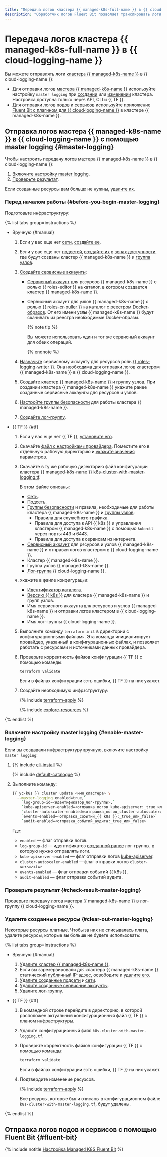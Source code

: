 ```yaml
---
title: "Передача логов кластера {{ managed-k8s-full-name }} в {{ cloud-logging-name }}"
description: "Обработчик логов Fluent Bit позволяет транслировать логи кластера {{ managed-k8s-name }} в сервис {{ cloud-logging-name }}. Для передачи логов используется модуль Fluent Bit plugin for {{ cloud-logging-full-name }}."
---
```


# Передача логов кластера {{ managed-k8s-full-name }} в {{ cloud-logging-name }}


Вы можете отправлять логи [кластера {{ managed-k8s-name }}](../../managed-kubernetes/concepts/index.md#kubernetes-cluster) в {{ cloud-logging-name }}:
* Для отправки логов [мастера {{ managed-k8s-name }}](../../managed-kubernetes/concepts/index.md#master) используйте настройку `master logging` при [создании](../../managed-kubernetes/operations/kubernetes-cluster/kubernetes-cluster-create.md) или [изменении](../../managed-kubernetes/operations/kubernetes-cluster/kubernetes-cluster-update.md) кластера. Настройка доступна только через API, CLI и {{ TF }}.
* Для отправки логов [подов](../../managed-kubernetes/concepts/index.md#pod) и [сервисов](../../managed-kubernetes/concepts/index.md#service) используйте приложение [Fluent Bit с плагином для {{ cloud-logging-name }}](/marketplace/products/yc/fluent-bit) в кластере {{ managed-k8s-name }}.

## Отправка логов мастера {{ managed-k8s-name }} в {{ cloud-logging-name }} с помощью master logging {#master-logging}

Чтобы настроить передачу логов мастера {{ managed-k8s-name }} в {{ cloud-logging-name }}:
1. [Включите настройку master logging](#enable-master-logging).
1. [Проверьте результат](#check-result-master-logging).

Если созданные ресурсы вам больше не нужны, [удалите их](#clear-out-master-logging).

### Перед началом работы {#before-you-begin-master-logging}

Подготовьте инфраструктуру:

{% list tabs group=instructions %}

- Вручную {#manual}

  1. Если у вас еще нет [сети](../../vpc/concepts/network.md#network), [создайте ее](../../vpc/operations/network-create.md).
  1. Если у вас еще нет [подсетей](../../vpc/concepts/network.md#subnet), [создайте их](../../vpc/operations/subnet-create.md) в [зонах доступности](../../overview/concepts/geo-scope.md), где будут созданы кластер {{ managed-k8s-name }} и [группа узлов](../../managed-kubernetes/concepts/index.md#node-group).
  1. [Создайте сервисные аккаунты](../../iam/operations/sa/create.md#create-sa):
     * [Сервисный аккаунт](../../iam/concepts/users/service-accounts.md) для ресурсов {{ managed-k8s-name }} с [ролью](../../iam/concepts/access-control/roles.md) [{{ roles-editor }}](../../iam/roles-reference.md#editor) на [каталог](../../resource-manager/concepts/resources-hierarchy.md#folder), в котором создается кластер {{ managed-k8s-name }}.
     * Сервисный аккаунт для узлов {{ managed-k8s-name }} с ролью [{{ roles-cr-puller }}](../../container-registry/security/index.md#container-registry-images-puller) на каталог с [реестром](../../container-registry/concepts/registry.md) [Docker-образов](../../container-registry/concepts/docker-image.md). От его имени узлы {{ managed-k8s-name }} будут скачивать из реестра необходимые Docker-образы.

       {% note tip %}

       Вы можете использовать один и тот же сервисный аккаунт для обеих операций.

       {% endnote %}

  1. [Назначьте](../../iam/operations/sa/assign-role-for-sa.md#binding-role-resource) сервисному аккаунту для ресурсов роль [{{ roles-logging-writer }}](../../logging/security/index.md#logging-writer). Она необходима для отправки логов кластером {{ managed-k8s-name }} в {{ cloud-logging-name }}.
  1. [Создайте кластер {{ managed-k8s-name }} ](../../managed-kubernetes/operations/kubernetes-cluster/kubernetes-cluster-create.md#kubernetes-cluster-create) и [группу узлов](../../managed-kubernetes/operations/node-group/node-group-create.md#node-group-create). При создании кластера {{ managed-k8s-name }} укажите ранее созданные сервисные аккаунты для ресурсов и узлов.
  1. [Настройте группы безопасности](../../managed-kubernetes/operations/connect/security-groups.md) для работы кластера {{ managed-k8s-name }}.
  1. [Создайте лог-группу](../operations/create-group.md).

- {{ TF }} {#tf}

  1. Если у вас еще нет {{ TF }}, [установите его](../../tutorials/infrastructure-management/terraform-quickstart.md#install-terraform).
  1. Скачайте [файл с настройками провайдера](https://github.com/yandex-cloud-examples/yc-terraform-provider-settings/blob/main/provider.tf). Поместите его в отдельную рабочую директорию и [укажите значения параметров](../../tutorials/infrastructure-management/terraform-quickstart.md#configure-provider).
  1. Скачайте в ту же рабочую директорию файл конфигурации кластера {{ managed-k8s-name }} [k8s-cluster-with-master-logging.tf](https://github.com/yandex-cloud-examples/yc-mk8s-cloud-logging/blob/main/k8s-cluster-with-master-logging.tf).

     В этом файле описаны:
     * [Сеть](../../vpc/concepts/network.md#network).
     * [Подсеть](../../vpc/concepts/network.md#subnet).
     * [Группы безопасности](../../managed-kubernetes/operations/connect/security-groups.md) и правила, необходимые для работы кластера {{ managed-k8s-name }} и [группы узлов](../../managed-kubernetes/concepts/index.md#node-group):
       * Правила для служебного трафика.
       * Правила для доступа к API {{ k8s }} и управления кластером {{ managed-k8s-name }} с помощью `kubectl` через порты 443 и 6443.
       * Правила для доступа к сервисам из интернета.
     * [Сервисный аккаунт](../../iam/concepts/users/service-accounts.md) для ресурсов и узлов {{ managed-k8s-name }} и отправки логов кластером в {{ cloud-logging-name }}.
     * Кластер {{ managed-k8s-name }}.
     * Группа узлов {{ managed-k8s-name }}.
     * [Лог-группа](../concepts/log-group.md) {{ cloud-logging-name }}.
  1. Укажите в файле конфигурации:
     * [Идентификатор каталога](../../resource-manager/operations/folder/get-id.md).
     * [Версию {{ k8s }}](../../managed-kubernetes/concepts/release-channels-and-updates.md) для кластера {{ managed-k8s-name }} и групп узлов.
     * Имя сервисного аккаунта для ресурсов и узлов {{ managed-k8s-name }} и отправки логов кластером в {{ cloud-logging-name }}.
     * Имя лог-группы {{ cloud-logging-name }}.
  1. Выполните команду `terraform init` в директории с конфигурационными файлами. Эта команда инициализирует провайдер, указанный в конфигурационных файлах, и позволяет работать с ресурсами и источниками данных провайдера.
  1. Проверьте корректность файлов конфигурации {{ TF }} с помощью команды:

     ```bash
     terraform validate
     ```

     Если в файлах конфигурации есть ошибки, {{ TF }} на них укажет.
  1. Создайте необходимую инфраструктуру:

     {% include [terraform-apply](../../_includes/mdb/terraform/apply.md) %}

     {% include [explore-resources](../../_includes/mdb/terraform/explore-resources.md) %}

{% endlist %}

### Включите настройку master logging {#enable-master-logging}

Если вы создавали инфраструктуру вручную, включите настройку `master logging`:
1. {% include [cli-install](../../_includes/cli-install.md) %}

   {% include [default-catalogue](../../_includes/default-catalogue.md) %}

1. Выполните команду:

   ```bash
   {{ yc-k8s }} cluster update <имя_кластера> \
     --master-logging enabled=true,`
       `log-group-id=<идентификатор_лог-группы>,`
       `kube-apiserver-enabled=<отправка_логов_kube-apiserver:_true_или_false>,`
       `cluster-autoscaler-enabled=<отправка_логов_cluster-autoscaler:_true_или_false>,`
       `events-enabled=<отправка_событий_{{ k8s }}:_true_или_false>`
       `audit-enabled=<отправка_событий_аудита:_true_или_false>
   ```

   Где:
   * `enabled` — флаг отправки логов.
   * `log-group-id` — идентификатор [созданной ранее](#before-you-begin-master-logging) лог-группы, в которую нужно отправлять логи.
   * `kube-apiserver-enabled` — флаг отправки логов [kube-apiserver](https://kubernetes.io/docs/reference/command-line-tools-reference/kube-apiserver/).
   * `cluster-autoscaler-enabled` — флаг отправки логов `cluster-autoscaler`.
   * `events-enabled` — флаг отправки событий {{ k8s }}.
   * `audit-enabled` — флаг отправки событий аудита.

### Проверьте результат {#check-result-master-logging}

[Проверьте передачу логов](../operations/read-logs.md) мастера {{ managed-k8s-name }} в лог-группу {{ cloud-logging-name }}.

### Удалите созданные ресурсы {#clear-out-master-logging}

Некоторые ресурсы платные. Чтобы за них не списывалась плата, удалите ресурсы, которые вы больше не будете использовать:

{% list tabs group=instructions %}

- Вручную {#manual}

  1. [Удалите кластер {{ managed-k8s-name }}](../../managed-kubernetes/operations/kubernetes-cluster/kubernetes-cluster-delete.md).
  1. Если вы зарезервировали для кластера {{ managed-k8s-name }} статический [публичный IP-адрес](../../vpc/concepts/address.md#public-addresses), освободите и [удалите его](../../vpc/operations/address-delete.md).
  1. [Удалите созданные подсети](../../vpc/operations/subnet-delete.md) и [сети](../../vpc/operations/network-delete.md).
  1. [Удалите созданные сервисные аккаунты](../../iam/operations/sa/delete.md).
  1. [Удалите лог-группу](../../logging/operations/delete-group.md).

- {{ TF }} {#tf}

  1. В командной строке перейдите в директорию, в которой расположен актуальный конфигурационный файл {{ TF }} с планом инфраструктуры.
  1. Удалите конфигурационный файл `k8s-cluster-with-master-logging.tf`.
  1. Проверьте корректность файлов конфигурации {{ TF }} с помощью команды:

     ```bash
     terraform validate
     ```

     Если в файлах конфигурации есть ошибки, {{ TF }} на них укажет.
  1. Подтвердите изменение ресурсов.

     {% include [terraform-apply](../../_includes/mdb/terraform/apply.md) %}

     Все ресурсы, которые были описаны в конфигурационном файле `k8s-cluster-with-master-logging.tf`, будут удалены.

{% endlist %}

## Отправка логов подов и сервисов с помощью Fluent Bit {#fluent-bit}

{% include notitle [Настройка Managed K8S Fluent Bit](../../_tutorials/containers/k8s-fluent-bit-logging.md) %}
